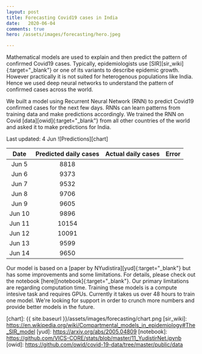 ```yaml
---
layout: post
title: Forecasting Covid19 cases in India
date:   2020-06-04
comments: true
hero: /assets/images/forecasting/hero.jpeg

---
```


Mathematical models are used to explain and then predict the pattern of confirmed Covid19 cases. Typically, epidemiologists use [SIR][sir_wiki]{:target="_blank"} or one of its variants to describe epidemic growth. However practically it is not suited for heterogenous populations like India. Hence we used deep neural networks to understand the pattern of confirmed cases across the world.

We built a model using Recurrent Neural Network (RNN) to predict Covid19 confirmed cases for the next few days. RNNs can learn patterns from training data and make predictions accordingly. We trained the RNN on Covid [data][owid]{:target="_blank"} from all other countries of the world and asked it to make predictions for India.

Last updated: 4 Jun
![Predictions][chart]

| Date | Predicted daily cases | Actual daily cases | Error |
|:---:|:---:|:---:|:---:|
| Jun 5  | 8818  |  |  |
| Jun 6  | 9373  |  |  |
| Jun 7  | 9532  |  |  |
| Jun 8  | 9706  |  |  |
| Jun 9  | 9605  |  |  |
| Jun 10 | 9896  |  |  |
| Jun 11 | 10154 |  |  |
| Jun 12 | 10091 |  |  |
| Jun 13 | 9599  |  |  |
| Jun 14 | 9650  |  |  |

Our model is based on a [paper by NYudistira][yud]{:target="_blank"} but has some improvements and some limitations. For details, please check out the notebook [here][notebook]{:target="_blank"}. Our primary limitations are regarding computation time. Training these models is a compute intesive task and requires GPUs. Currently it takes us over 48 hours to train one model. We're looking for support in order to crunch more numbers and provide better models in the future.

[chart]: {{ site.baseurl }}/assets/images/forecasting/chart.png
[sir_wiki]: https://en.wikipedia.org/wiki/Compartmental_models_in_epidemiology#The_SIR_model
[yud]: https://arxiv.org/abs/2005.04809
[notebook]: https://github.com/VICS-CORE/stats/blob/master/11_YudistirNet.ipynb
[owid]: https://github.com/owid/covid-19-data/tree/master/public/data

